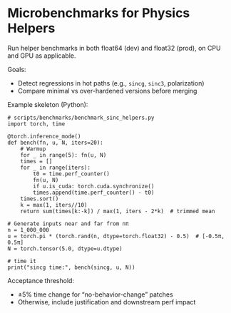 # Microbenchmarks for Physics Helpers

Run helper benchmarks in both float64 (dev) and float32 (prod), on CPU and GPU as applicable.

Goals:
- Detect regressions in hot paths (e.g., `sincg`, `sinc3`, polarization)
- Compare minimal vs over-hardened versions before merging

Example skeleton (Python):

```
# scripts/benchmarks/benchmark_sinc_helpers.py
import torch, time

@torch.inference_mode()
def bench(fn, u, N, iters=20):
    # Warmup
    for _ in range(5): fn(u, N)
    times = []
    for _ in range(iters):
        t0 = time.perf_counter()
        fn(u, N)
        if u.is_cuda: torch.cuda.synchronize()
        times.append(time.perf_counter() - t0)
    times.sort()
    k = max(1, iters//10)
    return sum(times[k:-k]) / max(1, iters - 2*k)  # trimmed mean

# Generate inputs near and far from nπ
n = 1_000_000
u = torch.pi * (torch.rand(n, dtype=torch.float32) - 0.5)  # [-0.5π, 0.5π]
N = torch.tensor(5.0, dtype=u.dtype)

# time it
print("sincg time:", bench(sincg, u, N))
```

Acceptance threshold:
- ±5% time change for “no-behavior-change” patches
- Otherwise, include justification and downstream perf impact

